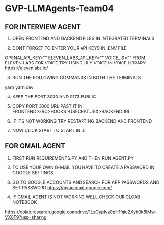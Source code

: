 # GVP-LLMAgents-Team04

## FOR INTERVIEW AGENT

1. OPEN FRONTEND AND BACKEND FILES IN INTEGRATED TERMINALS


2. DONT FORGET TO ENTER YOUR API KEYS IN .ENV FILE

OPENAI_API_KEY=""
ELEVEN_LABS_API_KEY=""
VOICE_ID=""
FROM ELEVEN LABS FOR VOICE TRY USING LILY VOICE IN VOICE LIBRARY
https://elevenlabs.io/


3. RUN THE FOLLOWING COMMANDS IN BOTH THE TERMINALS

yarn
yarn dev

4. KEEP THE PORT 3000 AND 5173 PUBLIC

5. COPY PORT 3000 URL PAST IT IN FRONTEND>SRC>HOOKS>USECHAT.JSX>BACKENDURL

6. IF ITS NOT WORKING TRY RESTARTING BACKEND AND FRONTEND

7. NOW CLICK START TO START IN UI

## FOR GMAIL AGENT 

1. FIRST RUN REQUIREMENTS.PY AND THEN RUN AGENT.PY
2. TO USE YOUR OWN G-MAIL YOU HAVE TO CREATE A PASSWORD IN GOOGLE SETTINGS
3. GO TO GOOGLE ACCOUNTS AND SEARCH FOR APP PASSWORDS AND SET PASSWORD
https://myaccount.google.com/

4. IF GMAIL AGENT IS NOT WORKING WELL CHECK OUR CLOAB NOTEBOOK

https://colab.research.google.com/drive/1LsOypIvz0pH1fgic2Xyh0k8lMw-VX0F9?usp=sharing
